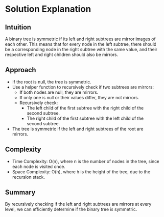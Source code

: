 # Solution Explanation

## Intuition
A binary tree is symmetric if its left and right subtrees are mirror images of each other. This means that for every node in the left subtree, there should be a corresponding node in the right subtree with the same value, and their respective left and right children should also be mirrors.

## Approach
- If the root is null, the tree is symmetric.
- Use a helper function to recursively check if two subtrees are mirrors:
  - If both nodes are null, they are mirrors.
  - If only one is null or their values differ, they are not mirrors.
  - Recursively check:
    - The left child of the first subtree with the right child of the second subtree.
    - The right child of the first subtree with the left child of the second subtree.
- The tree is symmetric if the left and right subtrees of the root are mirrors.

## Complexity
- Time Complexity: O(n), where n is the number of nodes in the tree, since each node is visited once.
- Space Complexity: O(h), where h is the height of the tree, due to the recursion stack.

## Summary
By recursively checking if the left and right subtrees are mirrors at every level, we can efficiently determine if the binary tree is symmetric.
